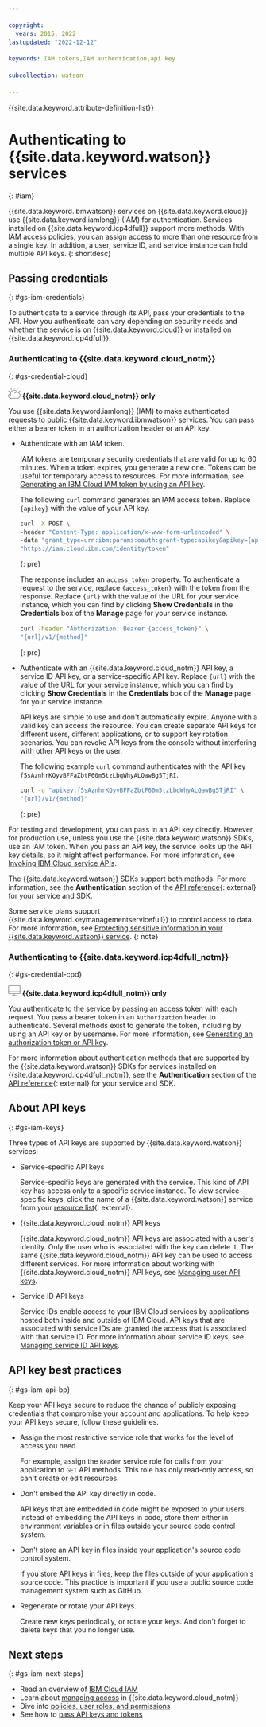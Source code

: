 ```yaml
---

copyright:
  years: 2015, 2022
lastupdated: "2022-12-12"

keywords: IAM tokens,IAM authentication,api key

subcollection: watson

---
```


{{site.data.keyword.attribute-definition-list}}

# Authenticating to {{site.data.keyword.watson}} services
{: #iam}

{{site.data.keyword.ibmwatson}} services on {{site.data.keyword.cloud}} use {{site.data.keyword.iamlong}} (IAM) for authentication. Services installed on {{site.data.keyword.icp4dfull}} support more methods. With IAM access policies, you can assign access to more than one resource from a single key. In addition, a user, service ID, and service instance can hold multiple API keys.
{: shortdesc}

## Passing credentials
{: #gs-iam-credentials}

To authenticate to a service through its API, pass your credentials to the API. How you authenticate can vary depending on security needs and whether the service is on {{site.data.keyword.cloud}} or installed on {{site.data.keyword.icp4dfull}}.

### Authenticating to {{site.data.keyword.cloud_notm}}
{: #gs-credential-cloud}

![IBM Cloud only](images/ibm-cloud.png) **{{site.data.keyword.cloud_notm}} only**

You use {{site.data.keyword.iamlong}} (IAM) to make authenticated requests to public {{site.data.keyword.ibmwatson}} services. You can pass either a bearer token in an authorization header or an API key.

-   Authenticate with an IAM token.

    IAM tokens are temporary security credentials that are valid for up to 60 minutes. When a token expires, you generate a new one. Tokens can be useful for temporary access to resources. For more information, see [Generating an IBM Cloud IAM token by using an API key](/docs/account?topic=account-iamtoken_from_apikey).

    The following `curl` command generates an IAM access token. Replace `{apikey}` with the value of your API key.

    ```sh
    curl -X POST \
    -header "Content-Type: application/x-www-form-urlencoded" \
    -data "grant_type=urn:ibm:params:oauth:grant-type:apikey&apikey={apikey}" \
    "https://iam.cloud.ibm.com/identity/token"
    ```
    {: pre}

    The response includes an `access_token` property. To authenticate a request to the service, replace `{access_token}` with the token from the response. Replace `{url}` with the value of the URL for your service instance, which you can find by clicking **Show Credentials** in the **Credentials** box of the **Manage** page for your service instance.

    ```sh
    curl -header "Authorization: Bearer {access_token}" \
    "{url}/v1/{method}"
    ```
    {: pre}

-   Authenticate with an {{site.data.keyword.cloud_notm}} API key, a service ID API key, or a service-specific API key. Replace `{url}` with the value of the URL for your service instance, which you can find by clicking **Show Credentials** in the **Credentials** box of the **Manage** page for your service instance.

    API keys are simple to use and don't automatically expire. Anyone with a valid key can access the resource. You can create separate API keys for different users, different applications, or to support key rotation scenarios. You can revoke API keys from the console without interfering with other API keys or the user.

    The following example `curl` command authenticates with the API key `f5sAznhrKQyvBFFaZbtF60m5tzLbqWhyALQawBg5TjRI`.

    ```sh
    curl -u "apikey:f5sAznhrKQyvBFFaZbtF60m5tzLbqWhyALQawBg5TjRI" \
    "{url}/v1/{method}"
    ```
    {: pre}

For testing and development, you can pass in an API key directly. However, for production use, unless you use the {{site.data.keyword.watson}} SDKs, use an IAM token. When you pass an API key, the service looks up the API key details, so it might affect performance. For more information, see [Invoking IBM Cloud service APIs](/docs/account?topic=account-iamapikeysforservices).

The {{site.data.keyword.watson}} SDKs support both methods. For more information, see the **Authentication** section of the [API reference](https://{DomainName}/docs?tab=api-docs&category=ai){: external} for your service and SDK.

Some service plans support {{site.data.keyword.keymanagementservicefull}} to control access to data. For more information, see [Protecting sensitive information in your {{site.data.keyword.watson}} service](/docs/watson?topic=watson-keyservice).
{: note}

### Authenticating to {{site.data.keyword.icp4dfull_notm}}
{: #gs-credential-cpd}

![Cloud Pak for Data only](images/cloud-pak.png) **{{site.data.keyword.icp4dfull_notm}} only**

You authenticate to the service by passing an access token with each request. You pass a bearer token in an `Authorization` header to authenticate. Several methods exist to generate the token, including by using an API key or by username. For more information, see [Generating an authorization token or API key](https://www.ibm.com/docs/en/cloud-paks/cp-data/4.6.x?topic=resources-generating-authorization-token-api-key).

For more information about authentication methods that are supported by the {{site.data.keyword.watson}} SDKs for services installed on {{site.data.keyword.icp4dfull_notm}}, see the **Authentication** section of the [API reference](https://{DomainName}/docs?tab=api-docs&category=ai){: external} for your service and SDK.

## About API keys
{: #gs-iam-keys}

Three types of API keys are supported by {{site.data.keyword.watson}} services:

- Service-specific API keys

    Service-specific keys are generated with the service. This kind of API key has access only to a specific service instance. To view service-specific keys, click the name of a {{site.data.keyword.watson}} service from your [resource list](https://{DomainName}/resources?groups=resource-instance){: external}.

- {{site.data.keyword.cloud_notm}} API keys

    {{site.data.keyword.cloud_notm}} API keys are associated with a user's identity. Only the user who is associated with the key can delete it. The same {{site.data.keyword.cloud_notm}} API key can be used to access different services. For more information about working with {{site.data.keyword.cloud_notm}} API keys, see [Managing user API keys](/docs/account?topic=account-userapikey).

- Service ID API keys

    Service IDs enable access to your IBM Cloud services by applications hosted both inside and outside of IBM Cloud. API keys that are associated with service IDs are granted the access that is associated with that service ID. For more information about service ID keys, see [Managing service ID API keys](/docs/account?topic=account-serviceidapikeys).

## API key best practices
{: #gs-iam-api-bp}

Keep your API keys secure to reduce the chance of publicly exposing credentials that compromise your account and applications. To help keep your API keys secure, follow these guidelines.

- Assign the most restrictive service role that works for the level of access you need.

    For example, assign the `Reader` service role for calls from your application to `GET` API methods. This role has only read-only access, so can't create or edit resources.

- Don't embed the API key directly in code.

    API keys that are embedded in code might be exposed to your users. Instead of embedding the API keys in code, store them either in environment variables or in files outside your source code control system.
- Don't store an API key in files inside your application's source code control system.

    If you store API keys in files, keep the files outside of your application's source code. This practice is important if you use a public source code management system such as GitHub.

- Regenerate or rotate your API keys.

    Create new keys periodically, or rotate your keys. And don't forget to delete keys that you no longer use.

## Next steps
{: #gs-iam-next-steps}

- Read an overview of [IBM Cloud IAM](/docs/account?topic=account-iamoverview)
- Learn about [managing access](/docs/account?topic=account-cloudaccess) in {{site.data.keyword.cloud_notm}}
- Dive into [policies, user roles, and permissions](/docs/account?topic=account-userroles)
- See how to [pass API keys and tokens](/docs/account?topic=account-iamapikeysforservices)
